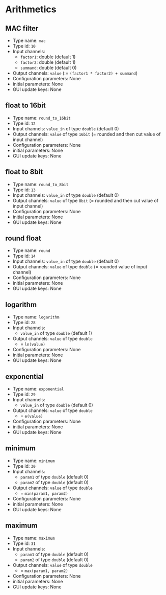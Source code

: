 # Arithmetics

## MAC filter
- Type name: `mac`
- Type id: `10`
- Input channels:
  * `factor1`: double (default 1)
  * `factor2`: double (default 1)
  * `summand`: double (default 0)
- Output channels: `value` (:= `(factor1 * factor2) + summand`)
- Configuration parameters: None
- initial parameters: None
- GUI update keys: None

## float to 16bit
- Type name: `round_to_16bit`
- Type id: `12`
- Input channels: `value_in` of type `double` (default 0)
- Output channels: `value` of type `16bit` (= rounded and then cut value of input channel)
- Configuration parameters: None
- initial parameters: None
- GUI update keys: None

## float to 8bit
- Type name: `round_to_8bit`
- Type id: `13`
- Input channels: `value_in` of type `double` (default 0)
- Output channels: `value` of type `8bit` (= rounded and then cut value of input channel)
- Configuration parameters: None
- initial parameters: None
- GUI update keys: None

## round float
- Type name: `round`
- Type id: `14`
- Input channels: `value_in` of type `double` (default 0)
- Output channels: `value` of type `double` (= rounded value of input channel)
- Configuration parameters: None
- initial parameters: None
- GUI update keys: None

## logarithm
- Type name: `logarithm`
- Type id: `28`
- Input channels: 
  * `value_in` of type `double` (default 1)
- Output channels: `value` of type `double`
  * = `ln(value)`
- Configuration parameters: None
- initial parameters: None
- GUI update keys: None

## exponential
- Type name: `exponential`
- Type id: `29`
- Input channels: 
  * `value_in` of type `double` (default 0)
- Output channels: `value` of type `double`
  * = `e(value)`
- Configuration parameters: None
- initial parameters: None
- GUI update keys: None

## minimum
- Type name: `minimum`
- Type id: `30`
- Input channels: 
  * `param1` of type `double` (default 0)
  * `param2` of type `double` (default 0)
- Output channels: `value` of type `double`
  * = `min(param1, param2)`
- Configuration parameters: None
- initial parameters: None
- GUI update keys: None

## maximum
- Type name: `maximum`
- Type id: `31`
- Input channels: 
  * `param1` of type `double` (default 0)
  * `param2` of type `double` (default 0)
- Output channels: `value` of type `double`
  * = `max(param1, param2)`
- Configuration parameters: None
- initial parameters: None
- GUI update keys: None